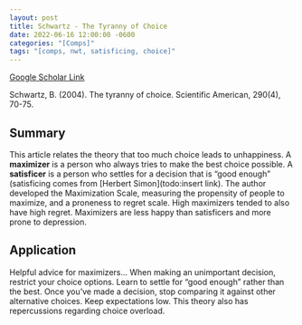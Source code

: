 ```yaml
---
layout: post
title: Schwartz - The Tyranny of Choice
date: 2022-06-16 12:00:00 -0600
categories: "[Comps]"
tags: "[comps, nwt, satisficing, choice]"
---
```


[Google Scholar Link](https://scholar.google.com/scholar?hl=en&as_sdt=0%2C45&q=the+tyranny+of+choice&btnG=)

Schwartz, B. (2004). The tyranny of choice. Scientific American, 290(4), 70-75.

## Summary
This article relates the theory that too much choice leads to unhappiness.  A **maximizer** is a person who always tries to make the best choice possible.  A **satisficer** is a person who settles for a decision that is “good enough” (satisficing comes from [Herbert Simon](todo:insert link).  The author developed the Maximization Scale, measuring the propensity of people to maximize, and a proneness to regret scale.  High maximizers tended to also have high regret.  Maximizers are less happy than satisficers and more prone to depression.

## Application
Helpful advice for maximizers… When making an unimportant decision, restrict your choice options.  Learn to settle for “good enough” rather than the best.  Once you’ve made a decision, stop comparing it against other alternative choices.  Keep expectations low.  This theory also has repercussions regarding choice overload.
